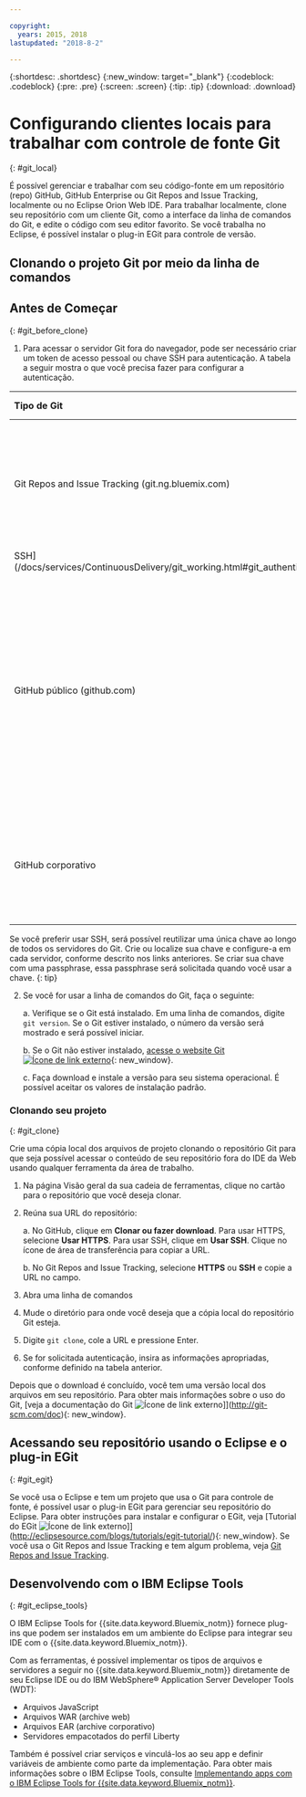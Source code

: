 ```yaml
---

copyright:
  years: 2015, 2018
lastupdated: "2018-8-2"

---
```


{:shortdesc: .shortdesc}
{:new_window: target="_blank"}
{:codeblock: .codeblock}
{:pre: .pre}
{:screen: .screen}
{:tip: .tip}
{:download: .download}

# Configurando clientes locais para trabalhar com controle de fonte Git
{: #git_local}


É possível gerenciar e trabalhar com seu código-fonte em um repositório (repo) GitHub, GitHub Enterprise ou Git Repos and Issue Tracking, localmente ou no Eclipse Orion Web IDE. Para trabalhar localmente, clone seu repositório com um cliente Git, como a interface da linha de comandos do Git, e edite o código com seu editor favorito. Se você trabalha no Eclipse, é possível instalar o plug-in EGit para controle de versão.

## Clonando o projeto Git por meio da linha de comandos


## Antes de Começar
{: #git_before_clone}

1. Para acessar o servidor Git fora do navegador, pode ser necessário criar um token de acesso pessoal ou chave SSH para autenticação. A tabela a seguir mostra o que você precisa fazer para configurar a autenticação.

| Tipo de Git  | Configuração de HTTPS | Uso de HTTPS |  Configuração de SSH |
|:-----------|:-------------|:------------|:-------------|
| Git Repos and Issue Tracking (git.ng.bluemix.com) | [Token de acesso pessoal](/docs/services/ContinuousDelivery/git_working.html#git_authentication) | O nome do usuário (não seu IBMid) do Git Repos and Issue tracking e o token de acesso pessoal | [Configurar a chave
SSH](/docs/services/ContinuousDelivery/git_working.html#git_authentication) |
| GitHub público (github.com) | O token de acesso pessoal não é necessário, mas é possível configurar um e usá-lo | O nome do usuário e senha do GitHub ou o nome do usuário do GitHub e token de acesso pessoal ou apenas o token de acesso pessoal como o nome do usuário | [Configurar uma chave SSH do GitHub](https://help.github.com/articles/generating-a-new-ssh-key-and-adding-it-to-the-ssh-agent/) |
| GitHub corporativo | [Token de acesso pessoal](/docs/services/ghededicated/index.html#gheded_getting_started#ghe_auth) | O nome do usuário (não seu IBMid) do GitHub Enterprise e o token de acesso pessoal | [Configurar a chave SSH do GitHub Enterprise](/docs/services/ghededicated/index.html#gheded_getting_started#ghe_auth) |

Se você preferir usar SSH, será possível reutilizar uma única chave ao longo de todos os servidores do Git. Crie ou localize sua chave e configure-a em cada servidor, conforme descrito nos links anteriores. Se criar sua chave com uma passphrase, essa passphrase será solicitada quando você usar a chave.
{: tip}

2. Se você for usar a linha de comandos do Git, faça o seguinte:

    a. Verifique se o Git está instalado. Em uma linha de comandos, digite `git version`. Se o Git estiver instalado, o número da versão será mostrado e será possível iniciar.

    b. Se o Git não estiver instalado, [acesse o website Git ![Ícone de link externo](../../icons/launch-glyph.svg "Ícone de link externo")](http://git-scm.com/downloads){: new_window}.

    c. Faça download e instale a versão para seu sistema operacional. É possível aceitar os valores de instalação padrão.


### Clonando seu projeto
{: #git_clone}

Crie uma cópia local dos arquivos de projeto clonando o repositório Git para que seja possível acessar o conteúdo de seu repositório fora do IDE da Web usando qualquer ferramenta da área de trabalho.

1. Na página Visão geral da sua cadeia de ferramentas, clique no cartão para o repositório que você deseja clonar.

2. Reúna sua URL do repositório:

   a. No GitHub, clique em **Clonar ou fazer download**. Para usar HTTPS, selecione **Usar HTTPS**.  Para usar SSH, clique em **Usar SSH**. Clique no ícone de área de transferência para copiar a URL.

   b. No Git Repos and Issue Tracking, selecione **HTTPS** ou **SSH** e copie a URL no campo.

3. Abra uma linha de comandos

4. Mude o diretório para onde você deseja que a cópia local do repositório Git esteja.

5. Digite `git clone`, cole a URL e pressione Enter.

6. Se for solicitada autenticação, insira as informações apropriadas, conforme definido na tabela anterior.


Depois que o download é concluído, você tem uma versão local dos arquivos em seu repositório. Para obter mais informações sobre o uso do Git, [veja a documentação do Git ![Ícone de link externo](../../icons/launch-glyph.svg "Ícone de link externo")]](http://git-scm.com/doc){: new_window}.


## Acessando seu repositório usando o Eclipse e o plug-in EGit
{: #git_egit}

Se você usa o Eclipse e tem um projeto que usa o Git para controle de fonte, é possível usar o plug-in EGit para gerenciar seu repositório do Eclipse. Para obter instruções para instalar e configurar o EGit, veja [Tutorial do EGit ![Ícone de link externo](../../icons/launch-glyph.svg "Ícone de link externo")]](http://eclipsesource.com/blogs/tutorials/egit-tutorial/){: new_window}.
Se você usa o Git Repos and Issue Tracking e tem algum problema, veja [Git Repos and Issue Tracking](git_working.html#git_local).

## Desenvolvendo com o IBM Eclipse Tools
{: #git_eclipse_tools}

O IBM Eclipse Tools for {{site.data.keyword.Bluemix_notm}} fornece plug-ins que podem ser
instalados em um ambiente do Eclipse para integrar seu IDE com o {{site.data.keyword.Bluemix_notm}}.

Com as ferramentas, é possível implementar os tipos de arquivos e servidores a seguir no
{{site.data.keyword.Bluemix_notm}} diretamente de seu Eclipse IDE ou do IBM WebSphere&reg;
Application Server Developer Tools (WDT):

* Arquivos JavaScript
* Arquivos WAR (archive web)
* Arquivos EAR (archive corporativo)
* Servidores empacotados do perfil Liberty

Também é possível criar serviços e vinculá-los ao seu app e definir variáveis de ambiente como parte da implementação. Para obter mais informações sobre o IBM Eclipse Tools, consulte
[Implementando apps com o IBM Eclipse
Tools for {{site.data.keyword.Bluemix_notm}}](/docs/manageapps/eclipsetools/eclipsetools.html).
